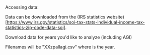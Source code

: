 Accessing data: 

Data can be downloaded from the (IRS statistics website)[https://www.irs.gov/statistics/soi-tax-stats-individual-income-tax-statistics-zip-code-data-soi]. 

Download data for years you'd like to analyze (including AGI)

Filenames will be "XXzpallagi.csv" where <XX> is the year. 

